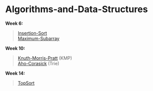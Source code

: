 # Algorithms-and-Data-Structures

**Week 6:**<br/>

>[Insertion-Sort](https://github.com/Assylzhan-Izbassar/Algorithms-and-Data-Structures/blob/master/week_6/insertionSort.cpp)<br/>
>[Maximum-Subarray](https://github.com/Assylzhan-Izbassar/Algorithms-and-Data-Structures/blob/master/week_6/maximumSubarray.cpp)<br/>

**Week 10:**<br/>

>[Knuth-Morris-Pratt](https://github.com/Assylzhan-Izbassar/Algorithms-and-Data-Structures/blob/master/week_10/KMP.cpp) (KMP)<br/>
>[Aho-Corasick](https://github.com/Assylzhan-Izbassar/Algorithms-and-Data-Structures/blob/master/week_10/Trie.cpp) (Trie)

**Week 14:**<br/>

>[TopSort](https://github.com/Assylzhan-Izbassar/Algorithms-and-Data-Structures/blob/master/week_14/TopSort/topSort.cpp)<br/>
